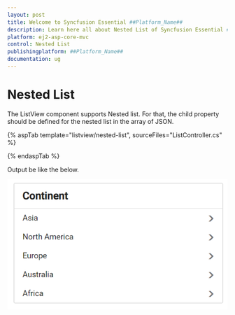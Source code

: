 ```yaml
---
layout: post
title: Welcome to Syncfusion Essential ##Platform_Name##
description: Learn here all about Nested List of Syncfusion Essential ##Platform_Name## widgets based on HTML5 and jQuery.
platform: ej2-asp-core-mvc
control: Nested List
publishingplatform: ##Platform_Name##
documentation: ug
---
```



# Nested List

The ListView component supports Nested list. For that, the child property should be defined for the nested list in the array of JSON.

{% aspTab template="listview/nested-list", sourceFiles="ListController.cs" %}

{% endaspTab %}

Output be like the below.

![ASP .NET Core ListView - Nested List](./images/nestedlist.png)
